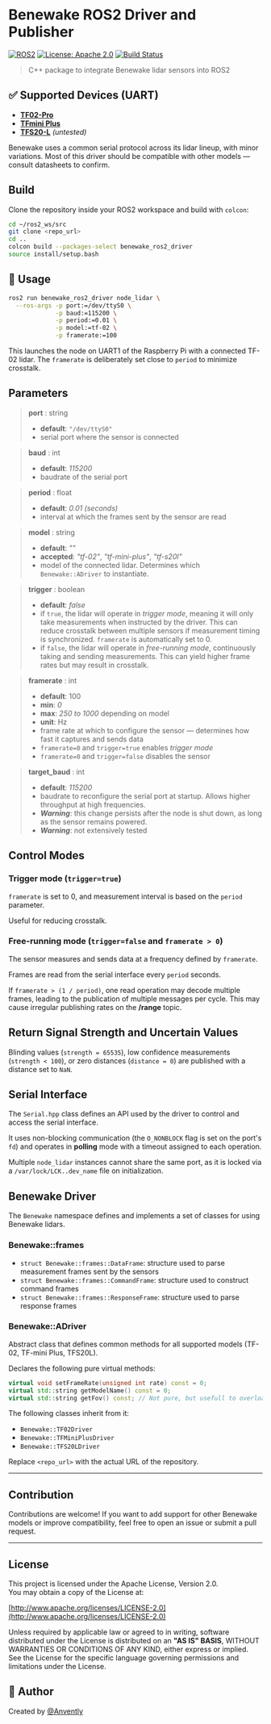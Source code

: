 # Benewake ROS2 Driver and Publisher

[![ROS2](https://img.shields.io/badge/ROS2-Jazzy-blue.svg)](https://docs.ros.org/en/humble/index.html)
[![License: Apache 2.0](https://img.shields.io/github/license/saltstack/salt)](LICENSE)
[![Build Status](https://img.shields.io/github/actions/workflow/status/Anvently/benewake_ros2_driver/build.yaml?branch=main)](https://github.com/Anvently/benewake_ros2_driver/actions)

> C++ package to integrate Benewake lidar sensors into ROS2

## ✅ Supported Devices (UART)

- [**TF02-Pro**](https://en.benewake.com/TF02Pro/index.html)
- [**TFmini Plus**](https://en.benewake.com/TFminiPlus/index.html)
- [**TFS20-L**](https://en.benewake.com/TFS20L/index.html) *(untested)*

Benewake uses a common serial protocol across its lidar lineup, with minor variations. Most of this driver should be compatible with other models — consult datasheets to confirm.



## Build

Clone the repository inside your ROS2 workspace and build with `colcon`:

```bash
cd ~/ros2_ws/src
git clone <repo_url>
cd ..
colcon build --packages-select benewake_ros2_driver
source install/setup.bash
```

## 🚀 Usage

```bash
ros2 run benewake_ros2_driver node_lidar \
  --ros-args -p port:=/dev/ttyS0 \
             -p baud:=115200 \
             -p period:=0.01 \
             -p model:=tf-02 \
             -p framerate:=100
```

This launches the node on UART1 of the Raspberry Pi with a connected TF-02 lidar. The `framerate` is deliberately set close to `period` to minimize crosstalk.

## Parameters

> **port** : string  
> - **default**: `"/dev/ttyS0"`  
> - serial port where the sensor is connected  

> **baud** : int  
> - **default**: *115200*  
> - baudrate of the serial port  

> **period** : float  
> - **default**: *0.01 (seconds)*  
> - interval at which the frames sent by the sensor are read  

> **model** : string  
> - **default**: *""*  
> - **accepted**: *"tf-02"*, *"tf-mini-plus"*, *"tf-s20l"*  
> - model of the connected lidar. Determines which `Benewake::ADriver` to instantiate.  

> **trigger** : boolean  
> - **default**: *false*  
> - if `true`, the lidar will operate in *trigger mode*, meaning it will only take measurements when instructed by the driver. This can reduce crosstalk between multiple sensors if measurement timing is synchronized. `framerate` is automatically set to 0.  
> - if `false`, the lidar will operate in *free-running mode*, continuously taking and sending measurements. This can yield higher frame rates but may result in crosstalk.  

> **framerate** : int  
> - **default**: 100  
> - **min**: *0*  
> - **max**: *250 to 1000* depending on model  
> - **unit**: Hz  
> - frame rate at which to configure the sensor — determines how fast it captures and sends data  
> - `framerate=0` and `trigger=true` enables *trigger mode*  
> - `framerate=0` and `trigger=false` disables the sensor  

> **target_baud** : int  
> - **default**: *115200*  
> - baudrate to reconfigure the serial port at startup. Allows higher throughput at high frequencies.  
> - ***Warning***: this change persists after the node is shut down, as long as the sensor remains powered.  
> - ***Warning***: not extensively tested  

## Control Modes

### Trigger mode (`trigger=true`)

`framerate` is set to 0, and measurement interval is based on the `period` parameter.

Useful for reducing crosstalk.

### Free-running mode (`trigger=false` and `framerate > 0`)

The sensor measures and sends data at a frequency defined by `framerate`.

Frames are read from the serial interface every `period` seconds.

If `framerate > (1 / period)`, one read operation may decode multiple frames, leading to the publication of multiple messages per cycle. This may cause irregular publishing rates on the **/range** topic.

## Return Signal Strength and Uncertain Values

Blinding values (`strength = 65535`), low confidence measurements (`strength < 100`), or zero distances (`distance = 0`) are published with a distance set to `NaN`.

## Serial Interface

The `Serial.hpp` class defines an API used by the driver to control and access the serial interface.

It uses non-blocking communication (the `O_NONBLOCK` flag is set on the port's `fd`) and operates in **polling** mode with a timeout assigned to each operation.

Multiple `node_lidar` instances cannot share the same port, as it is locked via a `/var/lock/LCK..dev_name` file on initialization.

## Benewake Driver

The `Benewake` namespace defines and implements a set of classes for using Benewake lidars.

### Benewake::frames

- `struct Benewake::frames::DataFrame`: structure used to parse measurement frames sent by the sensors  
- `struct Benewake::frames::CommandFrame`: structure used to construct command frames  
- `struct Benewake::frames::ResponseFrame`: structure used to parse response frames  

### Benewake::ADriver

Abstract class that defines common methods for all supported models (TF-02, TF-mini Plus, TFS20L).

Declares the following pure virtual methods:

```cpp
virtual void setFrameRate(unsigned int rate) const = 0;
virtual std::string getModelName() const = 0;
virtual std::string getFov() const; // Not pure, but usefull to overload and child class
```


The following classes inherit from it:

- `Benewake::TF02Driver`
- `Benewake::TFMiniPlusDriver`
- `Benewake::TFS20LDriver`


Replace `<repo_url>` with the actual URL of the repository.

---

## Contribution

Contributions are welcome! If you want to add support for other Benewake models or improve compatibility, feel free to open an issue or submit a pull request.


---

## License

This project is licensed under the Apache License, Version 2.0.  
You may obtain a copy of the License at:

[http://www.apache.org/licenses/LICENSE-2.0](http://www.apache.org/licenses/LICENSE-2.0)

Unless required by applicable law or agreed to in writing, software distributed under the License is distributed on an **"AS IS" BASIS**, WITHOUT WARRANTIES OR CONDITIONS OF ANY KIND, either express or implied.  
See the License for the specific language governing permissions and limitations under the License.


## 👤 Author

Created by [@Anvently](https://github.com/Anvently)